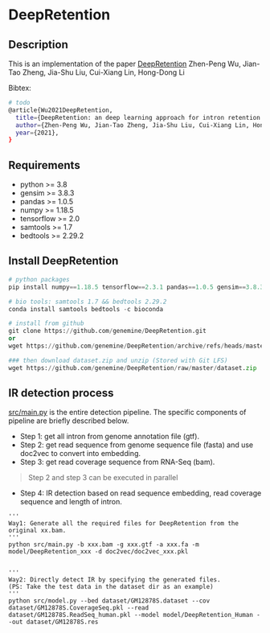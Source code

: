 # DeepRetention
## Description
This is an implementation of the paper [DeepRetention](http://xxx) Zhen-Peng Wu, Jian-Tao Zheng, Jia-Shu Liu, Cui-Xiang Lin, Hong-Dong Li

Bibtex:
```sh
# todo
@article{Wu2021DeepRetention,
  title={DeepRetention: an deep learning approach for intron retention detection.},
  author={Zhen-Peng Wu, Jian-Tao Zheng, Jia-Shu Liu, Cui-Xiang Lin, Hong-Dong Li},
  year={2021},
}
```
## Requirements
* python >= 3.8
* gensim >= 3.8.3
* pandas >= 1.0.5
* numpy >= 1.18.5
* tensorflow >= 2.0
* samtools >= 1.7
* bedtools >= 2.29.2

## Install DeepRetention
```python
# python packages
pip install numpy==1.18.5 tensorflow==2.3.1 pandas==1.0.5 gensim==3.8.3

# bio tools: samtools 1.7 && bedtools 2.29.2
conda install samtools bedtools -c bioconda

# install from github
git clone https://github.com/genemine/DeepRetention.git
or
wget https://github.com/genemine/DeepRetention/archive/refs/heads/master.zip

### then download dataset.zip and unzip (Stored with Git LFS)
wget https://github.com/genemine/DeepRetention/raw/master/dataset.zip
```


## IR detection process
[src/main.py](https://github.com/genemine/DeepRetention/blob/master/src/main.py) is the entire detection pipeline. 
The specific components of pipeline are briefly described below.
* Step 1: get all intron from genome annotation file (gtf).
* Step 2: get read sequence from genome sequence file (fasta) and use doc2vec to convert into embedding.
* Step 3: get read coverage sequence from RNA-Seq (bam).
>Step 2 and step 3 can be executed in parallel
* Step 4: IR detection based on read sequence embedding, read coverage sequence and length of intron.

```
'''
Way1: Generate all the required files for DeepRetention from the original xx.bam.
'''
python src/main.py -b xxx.bam -g xxx.gtf -a xxx.fa -m model/DeepRetention_xxx -d doc2vec/doc2vec_xxx.pkl


'''
Way2: Directly detect IR by specifying the generated files.
(PS: Take the test data in the dataset dir as an example)
'''
python src/model.py --bed dataset/GM12878S.dataset --cov dataset/GM12878S.CoverageSeq.pkl --read dataset/GM12878S.ReadSeq_human.pkl --model model/DeepRetention_Human --out dataset/GM12878S.res
```
